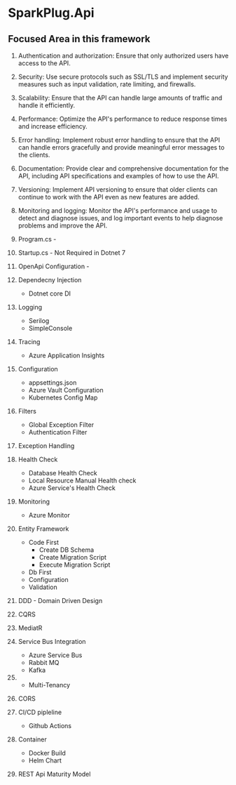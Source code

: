 # SparkPlug.Api

## Focused Area in this framework

1. Authentication and authorization: Ensure that only authorized users have access to the API.
2. Security: Use secure protocols such as SSL/TLS and implement security measures such as input validation, rate limiting, and firewalls.
3. Scalability: Ensure that the API can handle large amounts of traffic and handle it efficiently.
4. Performance: Optimize the API's performance to reduce response times and increase efficiency.
5. Error handling: Implement robust error handling to ensure that the API can handle errors gracefully and provide meaningful error messages to the clients.
6. Documentation: Provide clear and comprehensive documentation for the API, including API specifications and examples of how to use the API.
7. Versioning: Implement API versioning to ensure that older clients can continue to work with the API even as new features are added.
8. Monitoring and logging: Monitor the API's performance and usage to detect and diagnose issues, and log important events to help diagnose problems and improve the API.


1. Program.cs               - 
2. Startup.cs               - Not Required in Dotnet 7
3. OpenApi Configuration    - 
4. Dependecny Injection
    - Dotnet core DI
5. Logging
    - Serilog
    - SimpleConsole
6. Tracing
    - Azure Application Insights
7. Configuration
    - appsettings.json
    - Azure Vault Configuration
    - Kubernetes Config Map
8. Filters
    - Global Exception Filter
    - Authentication Filter
9. Exception Handling
10. Health Check 
    - Database Health Check
    - Local Resource Manual Health check
    - Azure Service's Health Check
11. Monitoring
    - Azure Monitor
12. Entity Framework
    - Code First
        - Create DB Schema
        - Create Migration Script
        - Execute Migration Script
    - Db First
    - Configuration
    - Validation 
13. DDD - Domain Driven Design
14. CQRS
15. MediatR
16. Service Bus Integration
    - Azure Service Bus
    - Rabbit MQ
    - Kafka
17. - Multi-Tenancy
17. CORS
18. CI/CD pipleline
    - Github Actions
19. Container
    - Docker Build
    - Helm Chart
20. REST Api Maturity Model
